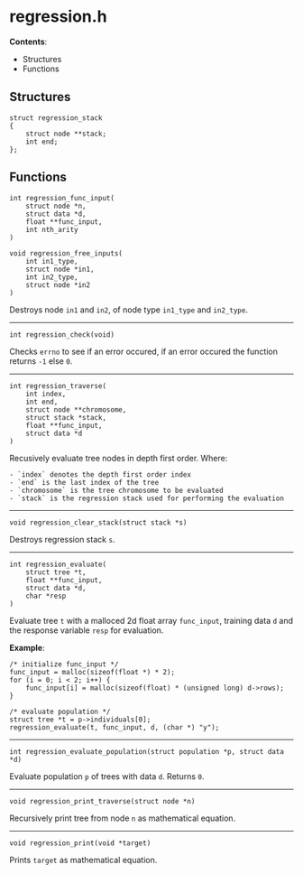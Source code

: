 # regression.h

**Contents**:
- Structures
- Functions


## Structures

    struct regression_stack
    {
        struct node **stack;
        int end;
    };



## Functions

    int regression_func_input(
        struct node *n,
        struct data *d,
        float **func_input,
        int nth_arity
    )

    void regression_free_inputs(
        int in1_type,
        struct node *in1,
        int in2_type,
        struct node *in2
    )

Destroys node `in1` and `in2`, of node type `in1_type` and `in2_type`.


---

    int regression_check(void)

Checks `errno` to see if an error occured, if an error occured the function
returns `-1` else `0`.


---

    int regression_traverse(
        int index,
        int end,
        struct node **chromosome,
        struct stack *stack,
        float **func_input,
        struct data *d
    )

Recusively evaluate tree nodes in depth first order. Where:

    - `index` denotes the depth first order index
    - `end` is the last index of the tree
    - `chromosome` is the tree chromosome to be evaluated
    - `stack` is the regression stack used for performing the evaluation


---

    void regression_clear_stack(struct stack *s)

Destroys regression stack `s`.


---

    int regression_evaluate(
        struct tree *t,
        float **func_input,
        struct data *d,
        char *resp
    )

Evaluate tree `t` with a malloced 2d float array `func_input`, training data
`d` and the response variable `resp` for evaluation.

**Example**:

    /* initialize func_input */
    func_input = malloc(sizeof(float *) * 2);
    for (i = 0; i < 2; i++) {
        func_input[i] = malloc(sizeof(float) * (unsigned long) d->rows);
    }

    /* evaluate population */
    struct tree *t = p->individuals[0];
    regression_evaluate(t, func_input, d, (char *) "y");


---

    int regression_evaluate_population(struct population *p, struct data *d)

Evaluate population `p` of trees with data `d`. Returns `0`.


---

    void regression_print_traverse(struct node *n)

Recursively print tree from node `n` as mathematical equation.


---

    void regression_print(void *target)

Prints `target` as mathematical equation.
